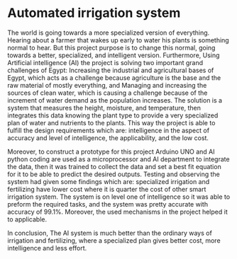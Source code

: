 # Automated irrigation system
The world is going towards a more specialized version of everything.
Hearing about a farmer that wakes up early to water his plants is
something normal to hear. But this project purpose is to change this
normal, going towards a better, specialized, and intelligent version.
Furthermore, Using Artificial intelligence (AI) the project is solving two
important grand challenges of Egypt: Increasing the industrial and
agricultural bases of Egypt, which acts as a challenge because agriculture
is the base and the raw material of mostly everything, and Managing and
increasing the sources of clean water, which is causing a challenge
because of the increment of water demand as the population increases.
The solution is a system that measures the height, moisture, and
temperature, then integrates this data knowing the plant type to provide a
very specialized plan of water and nutrients to the plants. This way the
project is able to fulfill the design requirements which are: intelligence in
the aspect of accuracy and level of intelligence, the applicability, and the
low cost.

Moreover, to construct a prototype for this project Arduino UNO and AI
python coding are used as a microprocessor and AI department to
integrate the data, then it was trained to collect the data and set a best fit
equation for it to be able to predict the desired outputs.
Testing and observing the system had given some findings which are:
specialized irrigation and fertilizing have lower cost where it is quarter
the cost of other smart irrigation system. The system is on level one of
intelligence so it was able to preform the required tasks, and the system
was pretty accurate with accuracy of 99.1%. Moreover, the used
mechanisms in the project helped it to applicable.

In conclusion, The AI system is much better than the ordinary ways of
irrigation and fertilizing, where a specialized plan gives better cost, more
intelligence and less effort.
